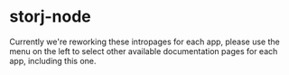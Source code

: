# storj-node

Currently we're reworking these intropages for each app, please use the menu on the left to select other available documentation pages for each app, including this one.
